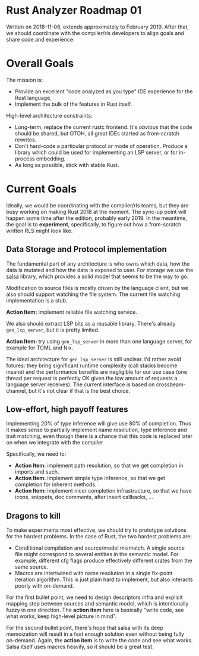 # Rust Analyzer Roadmap 01

Written on 2018-11-06, extends approximately to February 2019.
After that, we should coordinate with the compiler/rls developers to align goals and share code and experience.


# Overall Goals

The mission is:
  * Provide an excellent "code analyzed as you type" IDE experience for the Rust language,
  * Implement the bulk of the features in Rust itself.


High-level architecture constraints:
  * Long-term, replace the current rustc frontend.
    It's *obvious* that the code should be shared, but OTOH, all great IDEs started as from-scratch rewrites.
  * Don't hard-code a particular protocol or mode of operation.
    Produce a library which could be used for implementing an LSP server, or for in-process embedding.
  * As long as possible, stick with stable Rust.


# Current Goals

Ideally, we would be coordinating with the compiler/rls teams, but they are busy working on making Rust 2018 at the moment.
The sync-up point will happen some time after the edition, probably early 2019.
In the meantime, the goal is to **experiment**, specifically, to figure out how a from-scratch written RLS might look like.


## Data Storage and Protocol implementation

The fundamental part of any architecture is who owns which data, how the data is mutated and how the data is exposed to user.
For storage we use the [salsa](http://github.com/salsa-rs/salsa) library, which provides a solid model that seems to be the way to go.

Modification to source files is mostly driven by the language client, but we also should support watching the file system. The current
file watching implementation is a stub.

**Action Item:** implement reliable file watching service.

We also should extract LSP bits as a reusable library. There's already `gen_lsp_server`, but it is pretty limited.

**Action Item:** try using `gen_lsp_server` in more than one language server, for example for TOML and Nix.

The ideal architecture for `gen_lsp_server` is still unclear. I'd rather avoid futures: they bring significant runtime complexity
(call stacks become insane) and the performance benefits are negligible for our use case (one thread per request is perfectly OK given
the low amount of requests a language server receives). The current interface is based on crossbeam-channel, but it's not clear
if that is the best choice.


## Low-effort, high payoff features

Implementing 20% of type inference will give use 80% of completion.
Thus it makes sense to partially implement name resolution, type inference and trait matching, even though there is a chance that
this code is replaced later on when we integrate with the compiler

Specifically, we need to:

* **Action Item:** implement path resolution, so that we get completion in imports and such.
* **Action Item:** implement simple type inference, so that we get completion for inherent methods.
* **Action Item:** implement nicer completion infrastructure, so that we have icons, snippets, doc comments, after insert callbacks, ...


## Dragons to kill

To make experiments most effective, we should try to prototype solutions for the hardest problems.
In the case of Rust, the two hardest problems are:
  * Conditional compilation and source/model mismatch.
    A single source file might correspond to several entities in the semantic model.
    For example, different cfg flags produce effectively different crates from the same source.
  * Macros are intertwined with name resolution in a single fix-point iteration algorithm.
    This is just plain hard to implement, but also interacts poorly with on-demand.


For the first bullet point, we need to design descriptors infra and explicit mapping step between sources and semantic model, which is intentionally fuzzy in one direction.
The **action item** here is basically "write code, see what works, keep high-level picture in mind".

For the second bullet point, there's hope that salsa with its deep memoization will result in a fast enough solution even without being fully on-demand.
Again, the **action item** is to write the code and see what works. Salsa itself uses macros heavily, so it should be a great test.
